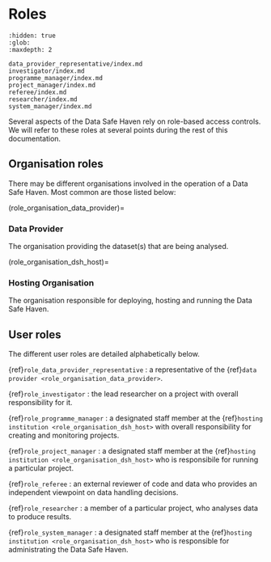 # Roles

```{toctree}
:hidden: true
:glob:
:maxdepth: 2

data_provider_representative/index.md
investigator/index.md
programme_manager/index.md
project_manager/index.md
referee/index.md
researcher/index.md
system_manager/index.md
```

Several aspects of the Data Safe Haven rely on role-based access controls.
We will refer to these roles at several points during the rest of this documentation.

## Organisation roles

There may be different organisations involved in the operation of a Data Safe Haven.
Most common are those listed below:

(role_organisation_data_provider)=

### Data Provider

The organisation providing the dataset(s) that are being analysed.

(role_organisation_dsh_host)=

### Hosting Organisation

The organisation responsible for deploying, hosting and running the Data Safe Haven.

## User roles

The different user roles are detailed alphabetically below.

{ref}`role_data_provider_representative`
: a representative of the {ref}`data provider <role_organisation_data_provider>`.

{ref}`role_investigator`
: the lead researcher on a project with overall responsibility for it.

{ref}`role_programme_manager`
: a designated staff member at the {ref}`hosting institution <role_organisation_dsh_host>` with overall responsibility for creating and monitoring projects.

{ref}`role_project_manager`
: a designated staff member at the {ref}`hosting institution <role_organisation_dsh_host>` who is responsibile for running a particular project.

{ref}`role_referee`
: an external reviewer of code and data who provides an independent viewpoint on data handling decisions.

{ref}`role_researcher`
: a member of a particular project, who analyses data to produce results.

{ref}`role_system_manager`
: a designated staff member at the {ref}`hosting institution <role_organisation_dsh_host>` who is responsible for administrating the Data Safe Haven.
